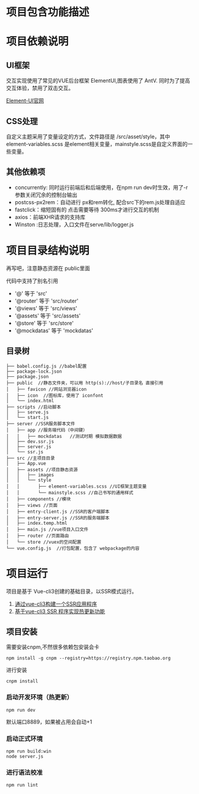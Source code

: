 # 项目包含功能描述



# 项目依赖说明
## UI框架

交互实现使用了常见的VUE后台框架 ElementUI,图表使用了 AntV. 同时为了提高交互体验，禁用了双击交互。

[Element-UI官网](https://didi.github.io/cube-ui/#/zh-CN/docs/quick-start)

## CSS处理

自定义主题采用了变量设定的方式，文件路径是 /src/asset/style，其中 element-variables.scss 是element相关变量，mainstyle.scss是自定义界面的一些变量。

## 其他依赖项

- concurrently: 同时运行前端后和后端使用，在npm run dev时生效，用了-r参数关闭冗余的控制台输出
- postcss-px2rem：自动进行 px和rem转化, 配合src下的rem.js处理自适应
- fastclick：缩短固有的 点击需要等待 300ms才进行交互的机制
- axios：前端XHR请求的支持库
- Winston :日志处理，入口文件在serve/lib/logger.js

# 项目目录结构说明

再写吧，注意静态资源在 public里面

代码中支持了别名引用

- '@' 等于 'src'
- '@router' 等于 'src/router'
- '@views' 等于 'src/views'
- '@assets' 等于 'src/assets'
- '@store' 等于 'src/store'
- '@mockdatas' 等于 'mockdatas'

## 目录树
```  
├── babel.config.js //babel配置        
├── package-lock.json    
├── package.json    
├── public  //静态文件夹，可以用 http(s)://host/子目录名 直接引用    
│   ├── favicon //网站浏览器icon    
│   ├── icon  //图标库，使用了 iconfont    
│   └── index.html    
├── scripts //启动脚本    
│   ├── serve.js    
│   └── start.js    
├── server //SSR服务脚本文件  
│   ├── app //服务端代码（中间键）  
│   │   ├── mockdatas   //测试时期 模拟数据数据   
│   ├── dev.ssr.js    
│   ├── server.js    
│   └── ssr.js    
├── src //主项目目录    
│   ├── App.vue    
│   ├── assets //项目静态资源    
│   │   ├── images      
│   │   └── style   
│   │       ├── element-variables.scss //UI框架主题变量    
│   │       └── mainstyle.scss //自己书写的通用样式    
│   ├── components //模块    
│   ├── views //页面    
│   ├── entry-client.js //SSR的客户端脚本    
│   ├── entry-server.js //SSR的服务端脚本    
│   ├── index.temp.html     
│   ├── main.js //vue项目入口文件    
│   ├── router //页面路由    
│   └── store //vuex的空间配置    
└── vue.config.js  //打包配置，包含了 webpackage的内容    
```

# 项目运行
项目是基于 Vue-cli3创建的基础目录，以SSR模式运行。

1. [通过vue-cli3构建一个SSR应用程序](https://juejin.im/post/5b98e5875188255c8320f88a)
2. [基于vue-cli3 SSR 程序实现热更新功能](https://juejin.im/post/5bc4321b6fb9a05d1e0e824b)


## 项目安装

需要安装cnpm,不然很多依赖包安装会卡

```
npm install -g cnpm --registry=https://registry.npm.taobao.org
```

进行安装
```
cnpm install
```

### 启动开发环境（热更新）
```
npm run dev
```
默认端口8889，如果被占用会自动+1

### 启动正式环境
```
npm run build:win
node server.js
```

### 进行语法校准
```
npm run lint
```


